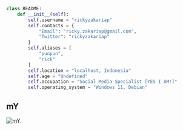 ```python
class README:
    def __init__(self):
        self.username = "rickyzakariap"
        self.contacts = {
            "Email": "ricky.zakariap@gmail.com",
            "Twitter": "rickyzakariap"
        }
        self.aliases = [
            "punpun",
            "rick"
        ]
        self.location = "localhost, Indonesia"
        self.age = "Undefined"
        self.occupation = "Social Media Specialist [YES I AM!]"
        self.operating_system = "Windows 11, Debian"
```

## mY

![mY.](https://images.steamusercontent.com/ugc/259345425599202002/70E419F9B23A8E776DCBE9DF22B9C51D79D135F3/?imw=5000&imh=5000&ima=fit&impolicy=Letterbox&imcolor=%23000000&letterbox=false "mY")
